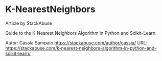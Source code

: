 # K-NearestNeighbors

Article by StackAbuse

Guide to the K-Nearest Neighbors Algorithm in Python and Scikit-Learn

Autor: Cássia Sampaio https://stackabuse.com/author/cassia/
URL: https://stackabuse.com/k-nearest-neighbors-algorithm-in-python-and-scikit-learn/
